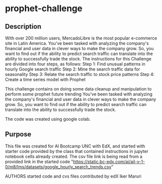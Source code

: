 # prophet-challenge

## Description
With over 200 million users, MercadoLibre is the most popular e-commerce site in Latin America. You've been tasked with analyzing the company's financial and user data in clever ways to make the company grow. So, you want to find out if the ability to predict search traffic can translate into the ability to successfully trade the stock.
The instructions for this Challenge are divided into four steps, as follows:
Step 1: Find unusual patterns in hourly Google search traffic
Step 2: Mine the search traffic data for seasonality
Step 3: Relate the search traffic to stock price patterns
Step 4: Create a time series model with Prophet

This challenge contains on doing some data cleanup and manipulation to perform some prophet future trending 
You've been tasked with analyzing the company's financial and user data in clever ways to make the company grow. So, you want to find out if the ability to predict search traffic can translate into the ability to successfully trade the stock.

The code was created using google colab.


## Purpose
This file was created for AI Bootcamp UNC with EdX, and started with starter code provided by the class that contained instructions in jupyter notebook cells already created.
The csv file link is being read from a provided link in the started code "https://static.bc-edx.com/ai/ail-v-1-0/m8/lms/datasets/google_hourly_search_trends.csv"

AUTHORS
started code and cvs files contributed by edX
Iker Maruri
